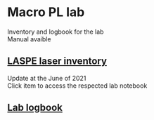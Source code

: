 # Macro PL lab
Inventory and logbook for the lab  
Manual avaible

## [LASPE laser inventory](https://github.com/Yao-Ch/MacroPL/blob/master/LASPE_laser_inventory.md)
Update at the June of 2021  
Click item to access the respected lab notebook


## [Lab logbook](https://github.com/Yao-Ch/MacroPL/blob/master/logbook.md)




